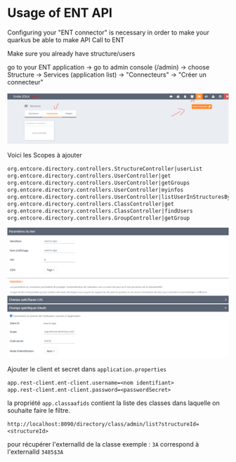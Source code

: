 # Usage of ENT API

Configuring your "ENT connector" is necessary in order to make your quarkus be able to make API Call to ENT

Make sure you already have structure/users

go to your ENT application -> go to admin console (/admin) -> choose Structure -> Services (application list) -> "Connecteurs" -> "Créer un connecteur"

![connector](/docs/ent-auth-api/assets/connector1.png)

Voici les Scopes à ajouter

```
org.entcore.directory.controllers.StructureController|userList
org.entcore.directory.controllers.UserController|get
org.entcore.directory.controllers.UserController|getGroups 
org.entcore.directory.controllers.UserController|myinfos
org.entcore.directory.controllers.UserController|listUserInStructuresByUAI
org.entcore.directory.controllers.ClassController|get
org.entcore.directory.controllers.ClassController|findUsers 
org.entcore.directory.controllers.GroupController|getGroup
```

![connector](/docs/ent-auth-api/assets/connector2.png)

Ajouter le client et secret dans `application.properties`

```
app.rest-client.ent-client.username=<nom identifiant>
app.rest-client.ent-client.password=<passwordSecret>
```

la propriété `app.classaafids` contient la liste des classes dans laquelle on souhaite faire le filtre.

```
http://localhost:8090/directory/class/admin/list?structureId=<structureId>
```

pour récupérer l'externalId de la classe
exemple : `3A` correspond à l'externalId `3485$3A`
